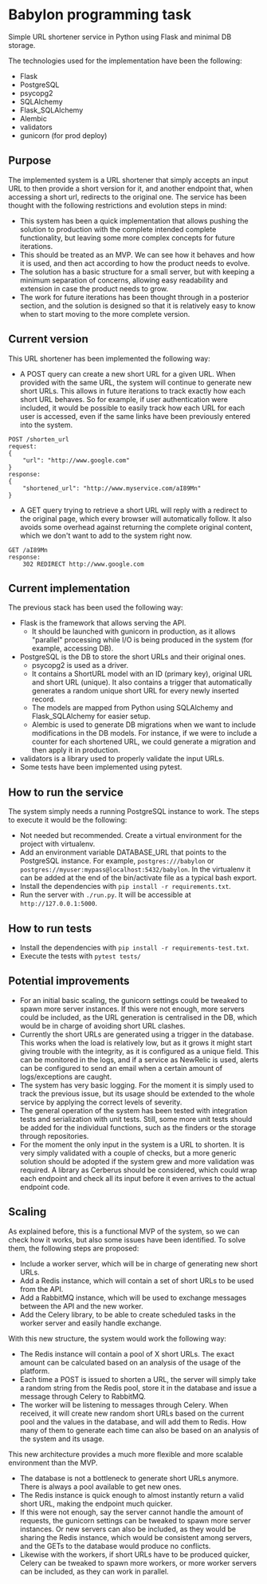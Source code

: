 # Babylon programming task
Simple URL shortener service in Python using Flask and minimal DB storage.

The technologies used for the implementation have been the following:
* Flask
* PostgreSQL
* psycopg2
* SQLAlchemy
* Flask_SQLAlchemy
* Alembic
* validators
* gunicorn (for prod deploy)

## Purpose
The implemented system is a URL shortener that simply accepts an input URL to then provide a short version for it, and another endpoint that, when accessing a short url, redirects to the original one. The service has been thought with the following restrictions and evolution steps in mind:
* This system has been a quick implementation that allows pushing the solution to production with the complete intended complete functionality, but leaving some more complex concepts for future iterations.
* This should be treated as an MVP. We can see how it behaves and how it is used, and then act according to how the product needs to evolve.
* The solution has a basic structure for a small server, but with keeping a minimum separation of concerns, allowing easy readability and extension in case the product needs to grow.
* The work for future iterations has been thought through in a posterior section, and the solution is designed so that it is relatively easy to know when to start moving to the more complete version.

## Current version
This URL shortener has been implemented the following way:
* A POST query can create a new short URL for a given URL. When provided with the same URL, the system will continue to generate new short URLs. This allows in future iterations to track exactly how each short URL behaves. So for example, if user authentication were included, it would be possible to easily track how each URL for each user is accessed, even if the same links have been previously entered into the system.
```
POST /shorten_url
request:
{
    "url": "http://www.google.com"
}
response:
{
    "shortened_url": "http://www.myservice.com/aI89Mn"
}
```
* A GET query trying to retrieve a short URL will reply with a redirect to the original page, which every browser will automatically follow. It also avoids some overhead against returning the complete original content, which we don't want to add to the system right now.
```
GET /aI89Mn
response:
    302 REDIRECT http://www.google.com
```

## Current implementation
The previous stack has been used the following way:
* Flask is the framework that allows serving the API.
  * It should be launched with gunicorn in production, as it allows "parallel" processing while I/O is being produced in the system (for example, accessing DB).
* PostgreSQL is the DB to store the short URLs and their original ones.
  * psycopg2 is used as a driver.
  * It contains a ShortURL model with an ID (primary key), original URL and short URL (unique). It also contains a trigger that automatically generates a random unique short URL for every newly inserted record.
  * The models are mapped from Python using SQLAlchemy and Flask_SQLAlchemy for easier setup.
  * Alembic is used to generate DB migrations when we want to include modifications in the DB models. For instance, if we were to include a counter for each shortened URL, we could generate a migration and then apply it in production.
* validators is a library used to properly validate the input URLs.
* Some tests have been implemented using pytest.

## How to run the service
The system simply needs a running PostgreSQL instance to work. The steps to execute it would be the following:
* Not needed but recommended. Create a virtual environment for the project with virtualenv.
* Add an environment variable DATABASE_URL that points to the PostgreSQL instance. For example, `postgres:///babylon` or `postgres://myuser:mypass@localhost:5432/babylon`. In the virtualenv it can be added at the end of the bin/activate file as a typical bash export.
* Install the dependencies with `pip install -r requirements.txt`.
* Run the server with `./run.py`. It will be accessible at `http://127.0.0.1:5000`.

## How to run tests
* Install the dependencies with `pip install -r requirements-test.txt`.
* Execute the tests with `pytest tests/`

## Potential improvements
* For an initial basic scaling, the gunicorn settings could be tweaked to spawn more server instances. If this were not enough, more servers could be included, as the URL generation is centralised in the DB, which would be in charge of avoiding short URL clashes.
* Currently the short URLs are generated using a trigger in the database. This works when the load is relatively low, but as it grows it might start giving trouble with the integrity, as it is configured as a unique field. This can be monitored in the logs, and if a service as NewRelic is used, alerts can be configured to send an email when a certain amount of logs/exceptions are caught.
* The system has very basic logging. For the moment it is simply used to track the previous issue, but its usage should be extended to the whole service by applying the correct levels of severity.
* The general operation of the system has been tested with integration tests and serialization with unit tests. Still, some more unit tests should be added for the individual functions, such as the finders or the storage through repositories.
* For the moment the only input in the system is a URL to shorten. It is very simply validated with a couple of checks, but a more generic solution should be adopted if the system grew and more validation was required. A library as Cerberus should be considered, which could wrap each endpoint and check all its input before it even arrives to the actual endpoint code.

## Scaling
As explained before, this is a functional MVP of the system, so we can check how it works, but also some issues have been identified. To solve them, the following steps are proposed:
* Include a worker server, which will be in charge of generating new short URLs.
* Add a Redis instance, which will contain a set of short URLs to be used from the API.
* Add a RabbitMQ instance, which will be used to exchange messages between the API and the new worker.
* Add the Celery library, to be able to create scheduled tasks in the worker server and easily handle exchange.

With this new structure, the system would work the following way:
* The Redis instance will contain a pool of X short URLs. The exact amount can be calculated based on an analysis of the usage of the platform.
* Each time a POST is issued to shorten a URL, the server will simply take a random string from the Redis pool, store it in the database and issue a message through Celery to RabbitMQ.
* The worker will be listening to messages through Celery. When received, it will create new random short URLs based on the current pool and the values in the database, and will add them to Redis. How many of them to generate each time can also be based on an analysis of the system and its usage.

This new architecture provides a much more flexible and more scalable environment than the MVP.
* The database is not a bottleneck to generate short URLs anymore. There is always a pool available to get new ones.
* The Redis instance is quick enough to almost instantly return a valid short URL, making the endpoint much quicker.
* If this were not enough, say the server cannot handle the amount of requests, the gunicorn settings can be tweaked to spawn more server instances. Or new servers can also be included, as they would be sharing the Redis instance, which would be consistent among servers, and the GETs to the database would produce no conflicts.
* Likewise with the workers, if short URLs have to be produced quicker, Celery can be tweaked to spawn more workers, or more worker servers can be included, as they can work in parallel.
